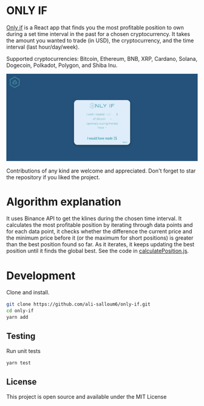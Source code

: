 # ONLY IF

[Only if](https://only-if.netlify.app/) is a React app that finds you the most profitable position to own during a set time interval in the past for a chosen cryptocurrency. It takes the amount you wanted to trade (in USD), the cryptocurrency, and the time interval (last hour/day/week).

Supported cryptocurrencies: Bitcoin, Ethereum, BNB, XRP, Cardano, Solana, Dogecoin, Polkadot, Polygon, and Shiba Inu.


![Screenshot](assets/screenshot.png)

Contributions of any kind are welcome and appreciated. Don't forget to star the repository if you liked the project.

# Algorithm explanation

It uses Binance API to get the klines during the chosen time interval. It calculates the most profitable position by iterating through data points and for each data point, it checks whether the difference the current price and the minimum price before it (or the maximum for short positions) is greater than the best position found so far. As it iterates, it keeps updating the best position until it finds the global best. See the code in [calculatePosition.js](src/utils/calculatePosition.js).

# Development 

Clone and install.
```bash
git clone https://github.com/ali-salloum6/only-if.git
cd only-if
yarn add
```
##  Testing

Run unit tests
```bash
yarn test
```
  
##  License

This project is open source and available under the MIT License